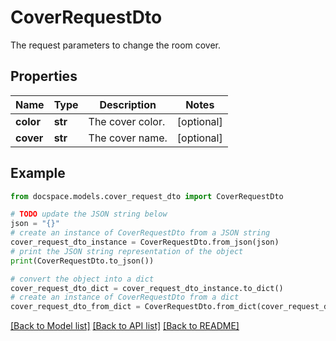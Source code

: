 # CoverRequestDto

The request parameters to change the room cover.

## Properties

Name | Type | Description | Notes
------------ | ------------- | ------------- | -------------
**color** | **str** | The cover color. | [optional] 
**cover** | **str** | The cover name. | [optional] 

## Example

```python
from docspace.models.cover_request_dto import CoverRequestDto

# TODO update the JSON string below
json = "{}"
# create an instance of CoverRequestDto from a JSON string
cover_request_dto_instance = CoverRequestDto.from_json(json)
# print the JSON string representation of the object
print(CoverRequestDto.to_json())

# convert the object into a dict
cover_request_dto_dict = cover_request_dto_instance.to_dict()
# create an instance of CoverRequestDto from a dict
cover_request_dto_from_dict = CoverRequestDto.from_dict(cover_request_dto_dict)
```
[[Back to Model list]](../README.md#documentation-for-models) [[Back to API list]](../README.md#documentation-for-api-endpoints) [[Back to README]](../README.md)


